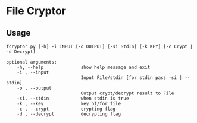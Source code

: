 # File Cryptor

## Usage
```fcryptor.py [-h] -i INPUT [-o OUTPUT] [-si StdIn] [-k KEY] [-c Crypt | -d Decrypt]```

```
optional arguments:
    -h, --help              show help message and exit
    -i , --input
                            Input File/stdin [for stdin pass -si | --stdin]
    -o , --output
                            Output crypt/decrypt result to File
    -si, --stdin            when stdin is true
    -k , --key              key of/for file
    -c , --crypt            crypting flag
    -d , --decrypt          decrypting flag
```